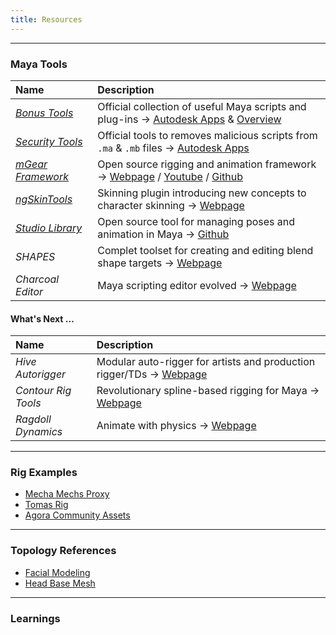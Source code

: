 ```yaml
---
title: Resources
---
```


___
### Maya Tools

| Name                 | Description         
| :--------------------  | :--------------------
| [*Bonus Tools*](https://github.com/mindsbreaker/rigging-course/blob/main/content_files/tools/bonusTools.zip?raw=true) | Official collection of useful Maya scripts and plug-ins -> [Autodesk Apps](https://apps.autodesk.com/en) & [Overview](https://www.youtube.com/watch?v=JX6CBJXErQE&list=PLRhyUhUvvnOTWQP527tK_msQwDgstzIc_)
| [*Security Tools*](https://github.com/mindsbreaker/rigging-course/blob/main/content_files/tools/mayaScanner.zip?raw=true) | Official tools to removes malicious scripts from `.ma` & `.mb` files -> [Autodesk Apps](https://apps.autodesk.com/en)  
| [*mGear Framework*](https://github.com/mindsbreaker/rigging-course/blob/main/content_files/tools/mGear.zip?raw=true) | Open source rigging and animation framework -> [Webpage](http://www.mgear-framework.com/) / [Youtube](https://www.youtube.com/c/mGearRiggingFramework) / [Github](https://github.com/mgear-dev)
| [*ngSkinTools*](https://github.com/mindsbreaker/rigging-course/blob/main/content_files/tools/ngSkinTools.zip?raw=true) | Skinning plugin introducing new concepts to character skinning -> [Webpage](https://www.ngskintools.com)  
| [*Studio Library*](https://github.com/mindsbreaker/rigging-course/blob/main/content_files/tools/studioLibrary.zip?raw=true) | Open source tool for managing poses and animation in Maya -> [Github](https://github.com/krathjen/studiolibrary)  
| *SHAPES* | Complet toolset for creating and editing blend shape targets -> [Webpage](https://www.braverabbit.com/shapes/)  
| *Charcoal Editor* | Maya scripting editor evolved -> [Webpage](https://zurbrigg.com/charcoal-editor-2)  

#### What's Next ...

| Name                 | Description         
| :--------------------  | :--------------------
| *Hive Autorigger* | Modular auto-rigger for artists and production rigger/TDs -> [Webpage](https://create3dcharacters.com/maya-hive-autorigger)  
| *Contour Rig Tools* | Revolutionary spline-based rigging for Maya -> [Webpage](https://www.notionalpipe.com/)  
| *Ragdoll Dynamics* | Animate with physics -> [Webpage](https://ragdolldynamics.com/)  

___
### Rig Examples
- [Mecha Mechs Proxy](https://friggingawesome.gumroad.com/l/mecha-mechs-proxy)
- [Tomas Rig](https://temaroots.gumroad.com/l/qMADI)
- [Agora Community Assets](https://agora.community/assets)

___
### Topology References
- [Facial Modeling](https://www.sergicaballer.com/3d-facial-modeling-timelapse/)  
- [Head Base Mesh](https://loicpinsard.netlify.app/basemesh/)  

___
### Learnings